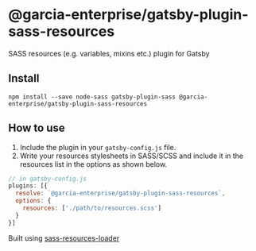 # @garcia-enterprise/gatsby-plugin-sass-resources

SASS resources (e.g. variables, mixins etc.) plugin for Gatsby

## Install

`npm install --save node-sass gatsby-plugin-sass @garcia-enterprise/gatsby-plugin-sass-resources`

## How to use

1. Include the plugin in your `gatsby-config.js` file.
2. Write your resources stylesheets in SASS/SCSS and include it in the resources list in the options as shown below.

```javascript
// in gatsby-config.js
plugins: [{
  resolve: `@garcia-enterprise/gatsby-plugin-sass-resources`,
  options: {
    resources: ['./path/to/resources.scss']
  }
}]
```

Built using [sass-resources-loader](https://github.com/shakacode/sass-resources-loader)
<!-- ## Breaking changes history -->

<!-- Please keep the breaking changes list ordered with the newest change at the top -->

<!-- ### v2.0.0 -->

<!-- - support Gatsby v2 only -->
